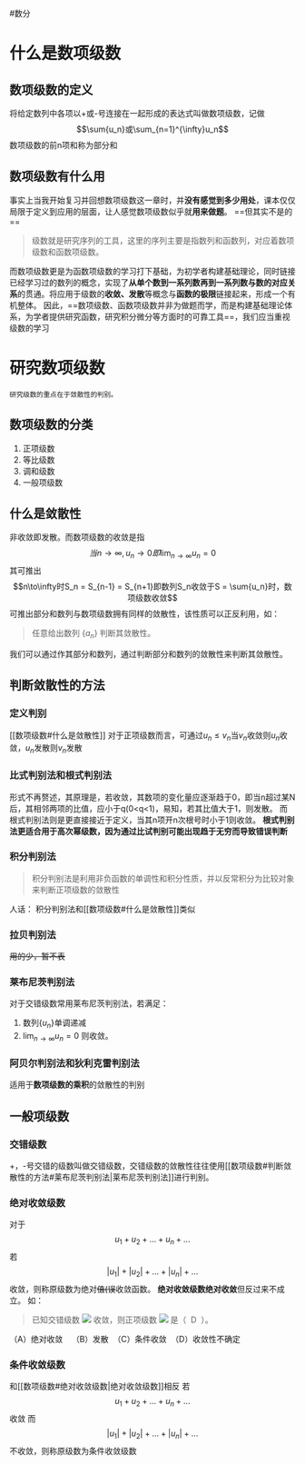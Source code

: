 #数分 
# 什么是数项级数
## 数项级数的定义
将给定数列中各项以+或-号连接在一起形成的表达式叫做数项级数，记做$$\sum{u_n}或\sum_{n=1}^{\infty}u_n$$
数项级数的前n项和称为部分和
## 数项级数有什么用

事实上当我开始复习并回想数项级数这一章时，并**没有感觉到多少用处**，课本仅仅局限于定义到应用的层面，让人感觉数项级数似乎就**用来做题**。
==但其实不是的==
>级数就是研究序列的工具，这里的序列主要是指数列和函数列，对应着数项级数和函数项级数。


而数项级数更是为函数项级数的学习打下基础，为初学者构建基础理论，同时链接已经学习过的数列的概念，实现了**从单个数到一系列数再到一系列数与数的对应关系**的贯通。将应用于级数的**收敛、发散**等概念与**函数的极限**链接起来，形成一个有机整体。
因此，==数项级数、函数项级数并非为做题而学，而是构建基础理论体系，为学者提供研究函数，研究积分微分等方面时的可靠工具==，我们应当重视级数的学习


# 研究数项级数
	研究级数的重点在于敛散性的判别。
## 数项级数的分类
1. 正项级数
2. 等比级数
3. 调和级数
4. 一般项级数
## 什么是敛散性
非收敛即发散。而数项级数的收敛是指$$当n\to\infty,u_n\to0即\lim_{n\to\infty}u_n=0$$
其可推出$$n\to\infty时S_n = S_{n-1} = S_{n+1}即数列S_n收敛于S = \sum{u_n}时，数项级数收敛$$
可推出部分和数列与数项级数拥有同样的敛散性，该性质可以正反利用，如：
>任意给出数列 {$a_n$} 判断其敛散性。

我们可以通过作其部分和数列，通过判断部分和数列的敛散性来判断其敛散性。
## 判断敛散性的方法

### 定义判别
[[数项级数#什么是敛散性]]
对于正项级数而言，可通过$u_n\le v_n$当$v_n$收敛则$u_n$收敛，$u_n$发散则$v_n$发散


### 比式判别法和根式判别法
形式不再赘述，其原理是，若收敛，其数项的变化量应逐渐趋于0，即当n超过某N后，其相邻两项的比值，应小于q(0<q<1)，易知，若其比值大于1，则发散。
而根式判别法则是更直接接近于定义，当其n项开n次根号时小于1则收敛。
**根式判别法更适合用于高次幂级数，因为通过比试判别可能出现趋于无穷而导致错误判断**

### 积分判别法
>积分判别法是利用非负函数的单调性和积分性质，并以反常积分为比较对象来判断正项级数的敛散性

人话：
积分判别法和[[数项级数#什么是敛散性]]类似
### 拉贝判别法
~~用的少，暂不表~~
### 莱布尼茨判别法
对于交错级数常用莱布尼茨判别法，若满足：
1. 数列{$u_n$}单调递减
2. $\lim_{n\to\infty}u_n=0$
则收敛。
### 阿贝尔判别法和狄利克雷判别法

适用于**数项级数的乘积**的敛散性的判别

## 一般项级数
### 交错级数
+，-号交错的级数叫做交错级数，交错级数的敛散性往往使用[[数项级数#判断敛散性的方法#莱布尼茨判别法|莱布尼茨判别法]]进行判别。
### 绝对收敛级数
对于$$u_1+u_2+...+u_n+...$$
若$$|u_1|+|u_2|+...+|u_n|+...$$
收敛，则称原级数为绝对~~值(误~~收敛函数。
**绝对收敛级数绝对收敛**但反过来不成立。
如：
>已知交错级数 ![](file:///C:\Users\92005\AppData\Local\Temp\ksohtml32808\wps1.jpg) 收敛，则正项级数 ![](file:///C:\Users\92005\AppData\Local\Temp\ksohtml32808\wps2.jpg) 是（  D  ）。
>
（A）绝对收敛    （B）发散  （C）条件收敛  （D）收敛性不确定

 ### 条件收敛级数
和[[数项级数#绝对收敛级数|绝对收敛级数]]相反
若$$u_1+u_2+...+u_n+...$$
收敛
而$$|u_1|+|u_2|+...+|u_n|+...$$
不收敛，则称原级数为条件收敛级数